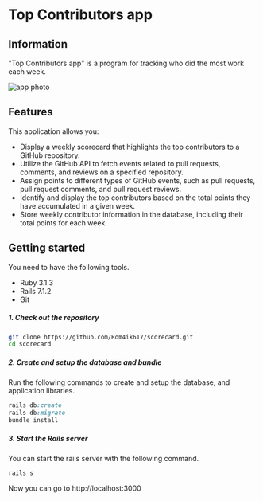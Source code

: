 <h1> Top Contributors app </h1>

## Information

"Top Contributors app" is a program for tracking who did the most work each week.

![app photo](https://private-user-images.githubusercontent.com/101750999/289504086-e211f201-faa0-43e4-810a-8eef0c07cac9.png?jwt=eyJhbGciOiJIUzI1NiIsInR5cCI6IkpXVCJ9.eyJpc3MiOiJnaXRodWIuY29tIiwiYXVkIjoicmF3LmdpdGh1YnVzZXJjb250ZW50LmNvbSIsImtleSI6ImtleTEiLCJleHAiOjE3MDIyOTA1NTMsIm5iZiI6MTcwMjI5MDI1MywicGF0aCI6Ii8xMDE3NTA5OTkvMjg5NTA0MDg2LWUyMTFmMjAxLWZhYTAtNDNlNC04MTBhLThlZWYwYzA3Y2FjOS5wbmc_WC1BbXotQWxnb3JpdGhtPUFXUzQtSE1BQy1TSEEyNTYmWC1BbXotQ3JlZGVudGlhbD1BS0lBSVdOSllBWDRDU1ZFSDUzQSUyRjIwMjMxMjExJTJGdXMtZWFzdC0xJTJGczMlMkZhd3M0X3JlcXVlc3QmWC1BbXotRGF0ZT0yMDIzMTIxMVQxMDI0MTNaJlgtQW16LUV4cGlyZXM9MzAwJlgtQW16LVNpZ25hdHVyZT1kMDEwZDhjZjc1NmE4ZTNhNmM0NzU3ZWE3NDM5ZWI5YmMwM2Q1YmRkYWIzMGJiZTMyZmJlNTcwM2EyZTczMTc1JlgtQW16LVNpZ25lZEhlYWRlcnM9aG9zdCZhY3Rvcl9pZD0wJmtleV9pZD0wJnJlcG9faWQ9MCJ9.rRPGwEdH_54PKFvPZH-9aykzZqDGATVCGPgmgMpJGLc)

## Features

This application allows you:

* Display a weekly scorecard that highlights the top contributors to a GitHub repository.
* Utilize the GitHub API to fetch events related to pull requests, comments, and reviews on a specified repository.
* Assign points to different types of GitHub events, such as pull requests, pull request comments, and pull request reviews.
* Identify and display the top contributors based on the total points they have accumulated in a given week.
* Store weekly contributor information in the database, including their total points for each week.

## Getting started

You need to have the following tools.

- Ruby 3.1.3
- Rails 7.1.2
- Git

##### 1. Check out the repository

```bash
git clone https://github.com/Rom4ik617/scorecard.git
cd scorecard
```

##### 2. Create and setup the database and bundle

Run the following commands to create and setup the database, and application libraries.

```ruby
rails db:create
rails db:migrate
bundle install
```

##### 3. Start the Rails server

You can start the rails server with the following command.

```ruby
rails s
```

Now you can go to http://localhost:3000
